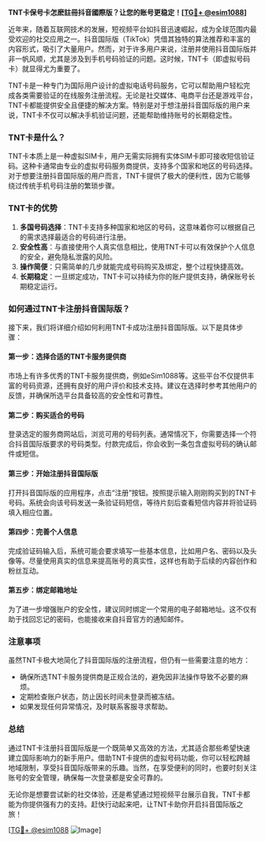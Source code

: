 **TNT卡保号卡怎麽註冊抖音國際版？让您的账号更稳定！[[TG💪+ @esim1088](https://t.me/s/esim1088)]**

近年来，随着互联网技术的发展，短视频平台如抖音迅速崛起，成为全球范围内最受欢迎的社交应用之一。抖音国际版（TikTok）凭借其独特的算法推荐和丰富的内容形式，吸引了大量用户。然而，对于许多用户来说，注册并使用抖音国际版并非一帆风顺，尤其是涉及到手机号码验证的问题。这时候，TNT卡（即虚拟号码卡）就显得尤为重要了。

TNT卡是一种专门为国际用户设计的虚拟电话号码服务，它可以帮助用户轻松完成各类需要验证的在线服务注册流程。无论是社交媒体、电商平台还是游戏平台，TNT卡都能提供安全且便捷的解决方案。特别是对于想注册抖音国际版的用户来说，TNT卡不仅可以解决手机验证问题，还能帮助维持账号的长期稳定性。

### TNT卡是什么？

TNT卡本质上是一种虚拟SIM卡，用户无需实际拥有实体SIM卡即可接收短信验证码。这种卡通常由专业的虚拟号码服务商提供，支持多个国家和地区的号码选择。对于想要注册抖音国际版的用户而言，TNT卡提供了极大的便利性，因为它能够绕过传统手机号码注册的繁琐步骤。

### TNT卡的优势

1. **多国号码选择**：TNT卡支持多种国家和地区的号码，这意味着你可以根据自己的需求选择最适合的号码进行注册。
2. **安全性高**：与直接使用个人真实信息相比，使用TNT卡可以有效保护个人信息的安全，避免隐私泄露的风险。
3. **操作简便**：只需简单的几步就能完成号码购买及绑定，整个过程快捷高效。
4. **长期稳定**：一旦绑定成功，TNT卡可以持续为你的账户提供支持，确保账号长期稳定运行。

### 如何通过TNT卡注册抖音国际版？

接下来，我们将详细介绍如何利用TNT卡成功注册抖音国际版。以下是具体步骤：

#### 第一步：选择合适的TNT卡服务提供商
市场上有许多优秀的TNT卡服务提供商，例如eSim1088等。这些平台不仅提供丰富的号码资源，还拥有良好的用户评价和技术支持。建议在选择时参考其他用户的反馈，并确保所选平台具备较高的安全性和可靠性。

#### 第二步：购买适合的号码
登录选定的服务商网站后，浏览可用的号码列表。通常情况下，你需要选择一个符合抖音国际版要求的号码类型。付款完成后，你会收到一条包含虚拟号码的确认邮件或短信。

#### 第三步：开始注册抖音国际版
打开抖音国际版的应用程序，点击“注册”按钮。按照提示输入刚刚购买到的TNT卡号码。系统会向该号码发送一条验证码短信，等待片刻后查看短信内容并将验证码填入相应位置。

#### 第四步：完善个人信息
完成验证码输入后，系统可能会要求填写一些基本信息，比如用户名、密码以及头像等。尽量使用真实的信息来提高账号的真实性，这样也有助于后续的内容创作和粉丝互动。

#### 第五步：绑定邮箱地址
为了进一步增强账户的安全性，建议同时绑定一个常用的电子邮箱地址。这不仅有助于找回忘记的密码，也能接收来自抖音官方的通知邮件。

### 注意事项

虽然TNT卡极大地简化了抖音国际版的注册流程，但仍有一些需要注意的地方：

- 确保所选TNT卡服务提供商是正规合法的，避免因非法操作导致不必要的麻烦。
- 定期检查账户状态，防止因长时间未登录而被冻结。
- 如果发现任何异常情况，及时联系客服寻求帮助。

### 总结

通过TNT卡注册抖音国际版是一个既简单又高效的方法，尤其适合那些希望快速建立国际影响力的新手用户。借助TNT卡提供的虚拟号码功能，你可以轻松跨越地域限制，享受抖音国际版带来的乐趣。当然，在享受便利的同时，也要时刻关注账号的安全管理，确保每一次登录都是安全可靠的。

无论你是想要尝试新的社交体验，还是希望通过短视频平台展示自我，TNT卡都能为你提供强有力的支持。赶快行动起来吧，让TNT卡助你开启抖音国际版之旅！

[[TG💪+ @esim1088](https://t.me/s/esim1088) ![Image](https://i.postimg.cc/4NQfJmqS/Snipaste-2025-05-13-00-14-12.png)]